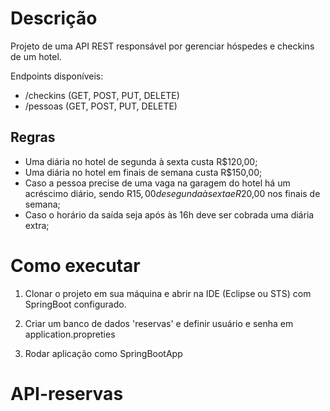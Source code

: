 # Descrição

Projeto de uma API REST responsável por gerenciar hóspedes e checkins de um hotel.

Endpoints disponíveis:

* /checkins (GET, POST, PUT, DELETE)
* /pessoas (GET, POST, PUT, DELETE)

## Regras
* Uma diária no hotel de segunda à sexta custa R$120,00;
*  Uma diária no hotel em finais de semana custa R$150,00;
* Caso a pessoa precise de uma vaga na garagem do hotel há um acréscimo
diário, sendo R$15,00 de segunda à sexta e R$20,00 nos finais de semana;
* Caso o horário da saída seja após às 16h deve ser cobrada uma diária extra;


# Como executar

1) Clonar o projeto em sua máquina e abrir na IDE (Eclipse ou STS) com SpringBoot configurado.

2) Criar um banco de dados 'reservas' e definir usuário e senha em application.propreties

3) Rodar aplicação como SpringBootApp

# API-reservas
